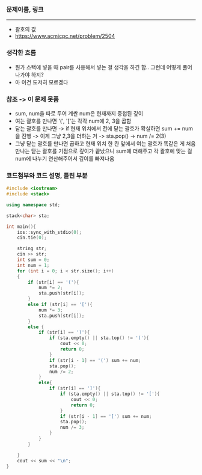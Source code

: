 ### 문제이름, 링크
---
- 괄호의 값
- https://www.acmicpc.net/problem/2504

### 생각한 흐름
- 뭔가 스택에 넣을 때 pair를 사용해서 넣는 걸 생각을 하긴 함.. 그런데 어떻게 풀어나가야 하지?
- 아 이건 도저히 모르겠다

### 참조 -> 이 문제 못품
- sum, num을 따로 두어 계싼
num은 현재까지 중첩된 깊이
- 여는 괄호를 만나면 '(', '['는 각각 num에 2, 3을 곱함
- 닫는 괄호를 만나면
    -> if 현재 위치에서 전에 닫는 괄호가 확실하면 sum += num을 진행 -> 이게 그냥 2,3을 더하는 거 
    -> sta.pop()
    -> num /= 2(3)
- 그냥 닫는 괄호를 만나면 곱하고 현재 위치 한 칸 앞에서 여는 괄호가 똑같은 게 처음 만나는 닫는 괄호를 기점으로 깊이가 끝났으니 sum에 더해주고 각 괄호에 맞는 걸 num에 나누기 연산해주어서 깊이를 빠져나옴 

### 코드첨부와 코드 설명, 틀린 부분
```cpp
#include <iostream>
#include <stack>

using namespace std;

stack<char> sta;

int main(){
    ios::sync_with_stdio(0);
    cin.tie(0);

    string str;
    cin >> str;
    int sum = 0;
    int num = 1;
    for (int i = 0; i < str.size(); i++)
    {
        if (str[i] == '('){
            num *= 2;
            sta.push(str[i]);
        }
        else if (str[i] == '['){
            num *= 3;
            sta.push(str[i]);
        }
        else {
            if (str[i] == ')'){
                if (sta.empty() || sta.top() != '('){
                    cout << 0;
                    return 0;
                }
                if (str[i - 1] == '(') sum += num;
                sta.pop();
                num /= 2;
            }
            else{
                if (str[i] == ']'){
                    if (sta.empty() || sta.top() != '['){
                        cout << 0;
                        return 0;
                    }
                    if (str[i - 1] == '[') sum += num;
                    sta.pop();
                    num /= 3;
                }
            }
        }

    }
    cout << sum << "\n";
}
```


